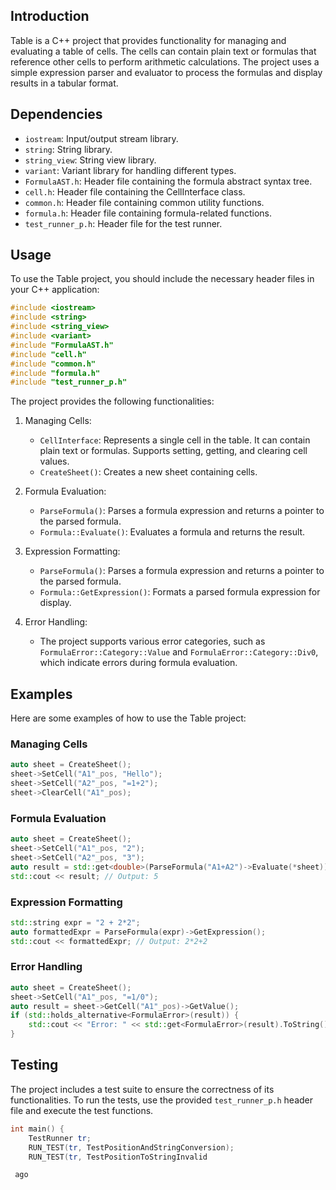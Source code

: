 ## Introduction

Table is a C++ project that provides functionality for managing and evaluating a table of cells. The cells can contain plain text or formulas that reference other cells to perform arithmetic calculations. The project uses a simple expression parser and evaluator to process the formulas and display results in a tabular format.

## Dependencies

- `iostream`: Input/output stream library.
- `string`: String library.
- `string_view`: String view library.
- `variant`: Variant library for handling different types.
- `FormulaAST.h`: Header file containing the formula abstract syntax tree.
- `cell.h`: Header file containing the CellInterface class.
- `common.h`: Header file containing common utility functions.
- `formula.h`: Header file containing formula-related functions.
- `test_runner_p.h`: Header file for the test runner.

## Usage

To use the Table project, you should include the necessary header files in your C++ application:

```cpp
#include <iostream>
#include <string>
#include <string_view>
#include <variant>
#include "FormulaAST.h"
#include "cell.h"
#include "common.h"
#include "formula.h"
#include "test_runner_p.h"
```

The project provides the following functionalities:

1. Managing Cells:
   - `CellInterface`: Represents a single cell in the table. It can contain plain text or formulas. Supports setting, getting, and clearing cell values.
   - `CreateSheet()`: Creates a new sheet containing cells.

2. Formula Evaluation:
   - `ParseFormula()`: Parses a formula expression and returns a pointer to the parsed formula.
   - `Formula::Evaluate()`: Evaluates a formula and returns the result.

3. Expression Formatting:
   - `ParseFormula()`: Parses a formula expression and returns a pointer to the parsed formula.
   - `Formula::GetExpression()`: Formats a parsed formula expression for display.

4. Error Handling:
   - The project supports various error categories, such as `FormulaError::Category::Value` and `FormulaError::Category::Div0`, which indicate errors during formula evaluation.

## Examples

Here are some examples of how to use the Table project:

### Managing Cells

```cpp
auto sheet = CreateSheet();
sheet->SetCell("A1"_pos, "Hello");
sheet->SetCell("A2"_pos, "=1+2");
sheet->ClearCell("A1"_pos);
```

### Formula Evaluation

```cpp
auto sheet = CreateSheet();
sheet->SetCell("A1"_pos, "2");
sheet->SetCell("A2"_pos, "3");
auto result = std::get<double>(ParseFormula("A1+A2")->Evaluate(*sheet));
std::cout << result; // Output: 5
```

### Expression Formatting

```cpp
std::string expr = "2 + 2*2";
auto formattedExpr = ParseFormula(expr)->GetExpression();
std::cout << formattedExpr; // Output: 2*2+2
```

### Error Handling

```cpp
auto sheet = CreateSheet();
sheet->SetCell("A1"_pos, "=1/0");
auto result = sheet->GetCell("A1"_pos)->GetValue();
if (std::holds_alternative<FormulaError>(result)) {
    std::cout << "Error: " << std::get<FormulaError>(result).ToString();
}
```

## Testing

The project includes a test suite to ensure the correctness of its functionalities. To run the tests, use the provided `test_runner_p.h` header file and execute the test functions.

```cpp
int main() {
    TestRunner tr;
    RUN_TEST(tr, TestPositionAndStringConversion);
    RUN_TEST(tr, TestPositionToStringInvalid

 ago
```
